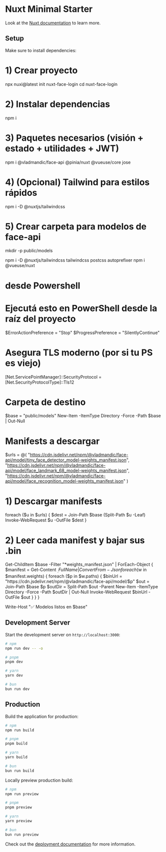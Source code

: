 # Nuxt Minimal Starter

Look at the [Nuxt documentation](https://nuxt.com/docs/getting-started/introduction) to learn more.

## Setup

Make sure to install dependencies:

# 1) Crear proyecto
npx nuxi@latest init nuxt-face-login
cd nuxt-face-login

# 2) Instalar dependencias
npm i

# 3) Paquetes necesarios (visión + estado + utilidades + JWT)
npm i @vladmandic/face-api @pinia/nuxt @vueuse/core jose

# 4) (Opcional) Tailwind para estilos rápidos
npm i -D @nuxtjs/tailwindcss

# 5) Crear carpeta para modelos de face-api
mkdir -p public/models

npm i -D @nuxtjs/tailwindcss tailwindcss postcss autoprefixer
npm i @vueuse/nuxt

# desde Powershell
# Ejecutá esto en PowerShell desde la raíz del proyecto
$ErrorActionPreference = "Stop"
$ProgressPreference = "SilentlyContinue"

# Asegura TLS moderno (por si tu PS es viejo)
[Net.ServicePointManager]::SecurityProtocol = [Net.SecurityProtocolType]::Tls12

# Carpeta de destino
$base = "public/models"
New-Item -ItemType Directory -Force -Path $base | Out-Null

# Manifests a descargar
$urls = @(
  "https://cdn.jsdelivr.net/npm/@vladmandic/face-api/model/tiny_face_detector_model-weights_manifest.json",
  "https://cdn.jsdelivr.net/npm/@vladmandic/face-api/model/face_landmark_68_model-weights_manifest.json",
  "https://cdn.jsdelivr.net/npm/@vladmandic/face-api/model/face_recognition_model-weights_manifest.json"
)

# 1) Descargar manifests
foreach ($u in $urls) {
  $dest = Join-Path $base (Split-Path $u -Leaf)
  Invoke-WebRequest $u -OutFile $dest
}

# 2) Leer cada manifest y bajar sus .bin
Get-ChildItem $base -Filter "*weights_manifest.json" | ForEach-Object {
  $manifest = Get-Content $_.FullName | ConvertFrom-Json
  foreach ($w in $manifest.weights) {
    foreach ($p in $w.paths) {
      $binUrl = "https://cdn.jsdelivr.net/npm/@vladmandic/face-api/model/$p"
      $out = Join-Path $base $p
      $outDir = Split-Path $out -Parent
      New-Item -ItemType Directory -Force -Path $outDir | Out-Null
      Invoke-WebRequest $binUrl -OutFile $out
    }
  }
}

Write-Host "✅ Modelos listos en $base"

## Development Server

Start the development server on `http://localhost:3000`:

```bash
# npm
npm run dev -- -o

# pnpm
pnpm dev

# yarn
yarn dev

# bun
bun run dev
```

## Production

Build the application for production:

```bash
# npm
npm run build

# pnpm
pnpm build

# yarn
yarn build

# bun
bun run build
```

Locally preview production build:

```bash
# npm
npm run preview

# pnpm
pnpm preview

# yarn
yarn preview

# bun
bun run preview
```

Check out the [deployment documentation](https://nuxt.com/docs/getting-started/deployment) for more information.
